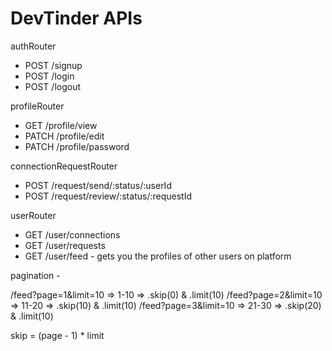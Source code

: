 # DevTinder APIs

authRouter
- POST /signup
- POST /login
- POST /logout

profileRouter
- GET /profile/view
- PATCH /profile/edit
- PATCH /profile/password

connectionRequestRouter
- POST /request/send/:status/:userId
- POST /request/review/:status/:requestId

userRouter
- GET /user/connections
- GET /user/requests
- GET /user/feed - gets you the profiles of other users on platform

pagination - 

/feed?page=1&limit=10 => 1-10 => .skip(0) & .limit(10)
/feed?page=2&limit=10 => 11-20 => .skip(10) & .limit(10)
/feed?page=3&limit=10 => 21-30 => .skip(20) & .limit(10)

skip = (page - 1) * limit